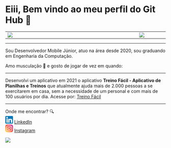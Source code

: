 # Eiii, Bem vindo ao meu perfil do Git Hub 🙌

<center>
<table>
    <tr>
        <td><img width="400px" align="left" src="https://github-readme-stats.vercel.app/api/top-langs/?username=GabriPalmyro&hide=html&layout=compact&theme=buefy" /></td>
        <td><img width="495px" align="left" src="https://github-readme-stats.vercel.app/api?username=GabriPalmyro&theme=buefy"/></td>
    </tr>   
</table>
</center>  

---

Sou Desenvolvedor Mobile Júnior, atuo na área desde 2020, sou graduando em Engenharia da Computação.

Amo musculação :muscle: e gosto de jogar de vez em quando:

---

Desenvolvi um aplicativo em 2021 o aplicativo **Treino Fácil - Aplicativo de Planilhas e Treinos** que atualmente ajuda mais de 2.000 pessoas a se exercitarem em casa, sem a necessidade de um personal e com mais de 100 usuários por dia.
Acesse por: [Treino Fácil](https://treinofacilapp.com.br/#/)

---

Onde me encontrar? :mag:  
<a href="https://www.linkedin.com/in/gabriel-palmyro/"><img src="https://github.com/GabriPalmyro/GabriPalmyro/blob/main/linkedin.png" width="24"></img></a> [LinkedIn](https://www.linkedin.com/in/gabriel-palmyro/)  
<a href="https://www.instagram.com/palmyro_ga/"><img src="https://github.com/GabriPalmyro/GabriPalmyro/blob/main/instagra.png" width="24"></img></a> [Instagram](https://www.instagram.com/palmyro_ga/) 

![](https://komarev.com/ghpvc/?username=GabriPalmyro&color=green)

